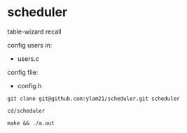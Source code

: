 # scheduler
table-wizard recall

config users in:
 - users.c

config file:
- config.h

```
git clone git@github.com:ylam21/scheduler.git scheduler
```
```
cd/scheduler
```
```
make && ./a.out
```
